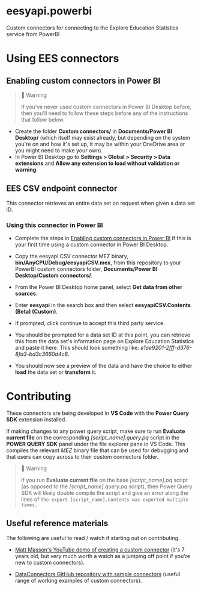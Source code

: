 # eesyapi.powerbi
Custom connectors for connecting to the Explore Education Statistics service from PowerBI

# Using EES connectors

## Enabling custom connectors in Power BI

> 🚧 Warning
>
> If you've never used custom connectors in Power BI Desktop before, then you'll need to follow these steps before any of the instructions that follow below.

- Create the folder **Custom connectors/** in **Documents/Power BI Desktop/** (which itself may exist already, but depending on the system you're on and how it's set up, it may be within your OneDrive area or you might need to make your own).
- In Power BI Desktop go to **Settings > Global > Security > Data extensions** and **Allow any extension to load without validation or warning**.

## EES CSV endpoint connector

This connector retrieves an entire data set on request when given a data set ID. 

### Using this connector in Power BI

- Complete the steps in [Enabling custom connectors in Power BI](#enabling-custom-connectors-in-power-bi) if this is your first time using a custom connector in Power BI Desktop.

- Copy the eesyapi CSV connector MEZ binary, **bin/AnyCPU/Debug/eesyapiCSV.mex**, from this repository to your PowerBI custom connectors folder, **Documents/Power BI Desktop/Custom connectors/**.

- From the Power BI Desktop home panel, select **Get data from other sources**.

- Enter **eesyapi** in the search box and then select **eesyapiCSV.Contents (Beta) (Custom)**.

- If prompted, click continue to accept this third party service.

- You should be prompted for a data set ID at this point, you can retrieve this from the data set's information page on Explore Education Statistics and paste it here. This should look something like: *e1ae9201-2fff-d376-8fa3-bd3c3660d4c8*.

- You should now see a preview of the data and have the choice to either **load** the data set or **transform** it.

# Contributing

These connectors are being developed in **VS Code** with the **Power Query SDK** extension installed.

If making changes to any power query script, make sure to run **Evaluate current file** on the corresponding *[script_name].query.pq* script in the **POWER QUERY SDK** panel under the file explorer pane in VS Code. This compiles the relevant *MEZ* binary file that can be used for debugging and that users can copy across to their custom connectors folder.

> 🚧 Warning
>
> If you run **Evaluate current file** on the base *[script_name].pq* script (as opposed to the *[script_name].query.pq* script), then Power Query SDK will likely double compile the script and give an error along the lines of `The export [script_name].Contents was exported multiple times.`

## Useful reference materials

The following are useful to read / watch if starting out on contributing.

- [Matt Masson's YouTube demo of creating a custom connector](https://www.youtube.com/watch?v=ecfRTEoYadI) (it's 7 years old, but *very* much worth a watch as a jumping off point if you're new to custom connectors).

- [DataConnectors GitHub repository with sample connectors](https://github.com/microsoft/DataConnectors/blob/master/README.md) (useful range of working examples of custom connectors).

